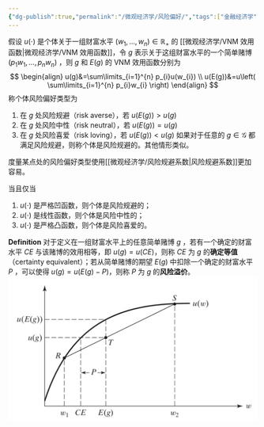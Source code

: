 ```yaml
---
{"dg-publish":true,"permalink":"/微观经济学/风险偏好/","tags":["金融经济学"],"created":"2024-10-12T10:25:26.000+08:00","updated":"2025-09-12T18:54:47.639+08:00"}
---
```



假设 $u(\cdot)$ 是个体关于一组财富水平 $(w_{1},\dots,w_{n})\in \mathbb{R}_{+}$ 的 [[微观经济学/VNM 效用函数\|微观经济学/VNM 效用函数]]，令 $g$ 表示关于这组财富水平的一个简单赌博 $(p_{1}w_{1},\dots,p_{n}w_{n})$ ，则 $g$ 和 $E(g)$ 的 VNM 效用函数分别为
$$
\begin{align}
u(g)&=\sum\limits_{i=1}^{n} p_{i}u(w_{i}) \\
u(E(g))&=u\left( \sum\limits_{i=1}^{n} p_{i}w_{i} \right)
\end{align}
$$
称个体风险偏好类型为
1. 在 $g$ 处风险规避（risk averse），若 $u(E(g))>u(g)$
2. 在 $g$ 处风险中性（risk neutral），若 $u(E(g))=u(g)$
3. 在 $g$ 处风险喜爱（risk loving），若 $u(E(g))<u(g)$
如果对于任意的 $g\in \mathcal{G}$ 都满足风险规避，则称个体是风险规避的。其他情形类似。

度量某点处的风险偏好类型使用[[微观经济学/风险规避系数\|风险规避系数]]更加容易。

当且仅当
1. $u(\cdot)$ 是严格凹函数，则个体是风险规避的；
2. $u(\cdot)$ 是线性函数，则个体是风险中性的；
3. $u(\cdot)$ 是严格凸函数，则个体是风险喜爱的。

**Definition** 对于定义在一组财富水平上的任意简单赌博 $g$ ，若有一个确定的财富水平 $CE$ 与该赌博的效用相等，即 $u(g)=u(CE)$，则称 $CE$ 为 $g$ 的**确定等值**（certainty equivalent）；若从简单赌博的期望 $E(g)$ 中扣除一个确定的财富水平 $P$ ，可以使得 $u(g)=u(E(g)-P)$，则称 $P$ 为 $g$ 的**风险溢价**。
![image.png](https://raw.githubusercontent.com/ykonut/picx-images-hosting/master/picgo/image-b7664c8f607070ef914a0ae1a357836e.png)


